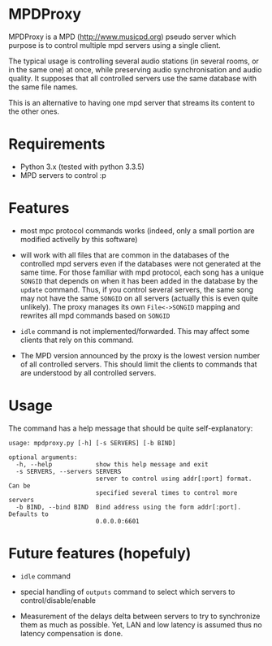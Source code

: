 MPDProxy
========

MPDProxy is a MPD (http://www.musicpd.org) pseudo server which purpose
is to control multiple mpd servers using a single client.

The typical usage is controlling several audio stations (in several
rooms, or in the same one) at once, while preserving audio
synchronisation and audio quality. It supposes that all controlled
servers use the same database with the same file names.

This is an alternative to having one mpd server that streams its
content to the other ones.

Requirements
============
- Python 3.x (tested with python 3.3.5)
- MPD servers to control :p

Features
========

- most mpc protocol commands works (indeed, only a small portion are
  modified activelly by this software)

- will work with all files that are common in the databases of the
  controlled mpd servers even if the databases were not generated at
  the same time. For those familiar with mpd protocol, each song has a
  unique `SONGID` that depends on when it has been added in the database
  by the `update` command. Thus, if you control several servers, the
  same song may not have the same `SONGID` on all servers (actually this is
  even quite unlikely). The proxy manages its own `File<->SONGID` mapping
  and rewrites all mpd commands based on `SONGID`

- `idle` command is not implemented/forwarded. This may affect some
  clients that rely on this command.

- The MPD version announced by the proxy is the lowest version number
  of all controlled servers. This should limit the clients
  to commands that are understood by all controlled
  servers.

Usage
=====

The command has a help message that should be quite self-explanatory:

    usage: mpdproxy.py [-h] [-s SERVERS] [-b BIND]
    
    optional arguments:
      -h, --help            show this help message and exit
      -s SERVERS, --servers SERVERS
                            server to control using addr[:port] format. Can be
                            specified several times to control more servers
      -b BIND, --bind BIND  Bind address using the form addr[:port]. Defaults to
                            0.0.0.0:6601

Future features (hopefuly)
==========================

- `idle` command

- special handling of `outputs` command to select which servers to control/disable/enable

- Measurement of the delays delta between servers to try to
  synchronize them as much as possible. Yet, LAN and low latency is
  assumed thus no latency compensation is done.

